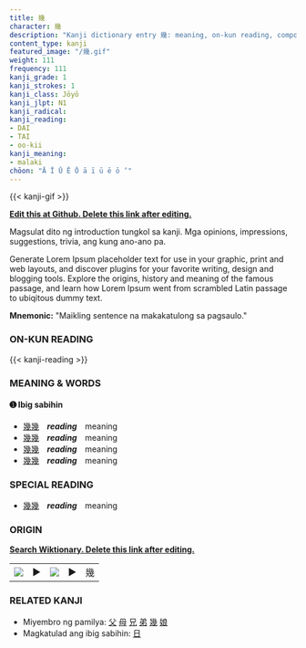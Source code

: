```yaml
---
title: 幾
character: 幾
description: "Kanji dictionary entry 幾: meaning, on-kun reading, compounds, origin, related kanji"
content_type: kanji
featured_image: "/幾.gif"
weight: 111
frequency: 111
kanji_grade: 1
kanji_strokes: 1
kanji_class: Jōyō
kanji_jlpt: N1
kanji_radical: 
kanji_reading: 
- DAI
- TAI
- oo-kii
kanji_meaning:
- malaki
chōon: "Ā Ī Ū Ē Ō ā ī ū ē ō ’"
---
```

[//]: # (Don't edit the line below. Kanji animated GIF code is automatically generated.)
{{< kanji-gif >}}

[//]: # (Edit below this line.)

**[Edit this at Github. Delete this link after editing.](https://github.com/tim0g/tim/tree/main/content/kanji/幾/index.md)**

Magsulat dito ng introduction tungkol sa kanji. Mga opinions, impressions, suggestions, trivia, ang kung ano-ano pa.

Generate Lorem Ipsum placeholder text for use in your graphic, print and web layouts, and discover plugins for your favorite writing, design and blogging tools. Explore the origins, history and meaning of the famous passage, and learn how Lorem Ipsum went from scrambled Latin passage to ubiqitous dummy text.
 
**Mnemonic:** "Maikling sentence na makakatulong sa pagsaulo."

### ON-KUN READING

[//]: # (Don't edit the line below. ON-KUN READING code is automatically generated.)
{{< kanji-reading >}}

### MEANING & WORDS

#### ➊ **Ibig sabihin**
  - [幾](../幾)[幾](../幾)　***reading***　meaning
  - [幾](../幾)[幾](../幾)　***reading***　meaning
  - [幾](../幾)[幾](../幾)　***reading***　meaning
  - [幾](../幾)[幾](../幾)　***reading***　meaning

### SPECIAL READING
  - [幾](../幾)[幾](../幾)　***reading***　meaning

### ORIGIN

**[Search Wiktionary. Delete this link after editing.](https://wiktionary.org/wiki/幾)**
<table class="kanji-table"><tr><td>
<img src="60px-幾-bronze.svg.png">
</td><td>▶</td><td>
<img src="60px-幾-oracle.svg.png">
</td><td>▶</td>
<td class="kanji-origin">幾</td>
</tr></table>

### RELATED KANJI
- Miyembro ng pamilya: [父](../父) [母](../母) [兄](../兄) [弟](../弟) [幾](../幾) [娘](../娘)
- Magkatulad ang ibig sabihin: [日](../日)
